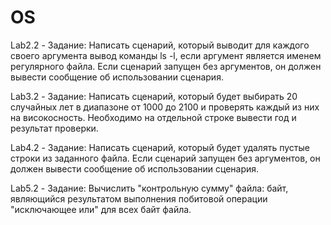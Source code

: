 # OS
Lab2.2 - Задание: Написать сценарий, который выводит для каждого своего аргумента вывод команды ls -l, 
если аргумент является именем регулярного файла. Если сценарий запущен без аргументов, он должен вывести сообщение 
об использовании сценария.

Lab3.2 - Задание: Написать сценарий, который будет выбирать 20 случайных лет в диапазоне от 1000 до 2100 и проверять 
каждый из них на високосность. Необходимо на отдельной строке вывести год и результат проверки.

Lab4.2 - Задание: Написать сценарий, который будет удалять пустые строки из заданного файла. 
Если сценарий запущен без аргументов, он должен вывести сообщение об использовании сценария.

Lab5.2 - Задание: Вычислить "контрольную сумму" файла: байт, являющийся результатом выполнения 
побитовой операции "исключающее или" для всех байт файла.